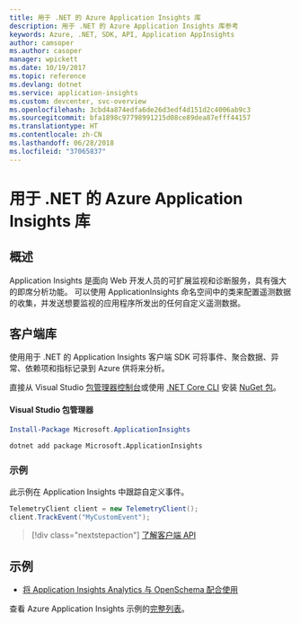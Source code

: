 ```yaml
---
title: 用于 .NET 的 Azure Application Insights 库
description: 用于 .NET 的 Azure Application Insights 库参考
keywords: Azure, .NET, SDK, API, Application AppInsights
author: camsoper
ms.author: casoper
manager: wpickett
ms.date: 10/19/2017
ms.topic: reference
ms.devlang: dotnet
ms.service: application-insights
ms.custom: devcenter, svc-overview
ms.openlocfilehash: 3cbd4a874edfa6de26d3edf4d151d2c4006ab9c3
ms.sourcegitcommit: bfa1898c97798991215d08ce89dea87efff44157
ms.translationtype: HT
ms.contentlocale: zh-CN
ms.lasthandoff: 06/28/2018
ms.locfileid: "37065837"
---
```

# <a name="azure-application-insights-libraries-for-net"></a>用于 .NET 的 Azure Application Insights 库

## <a name="overview"></a>概述

Application Insights 是面向 Web 开发人员的可扩展监视和诊断服务，具有强大的即席分析功能。 可以使用 ApplicationInsights 命名空间中的类来配置遥测数据的收集，并发送想要监视的应用程序所发出的任何自定义遥测数据。

## <a name="client-library"></a>客户端库

使用用于 .NET 的 Application Insights 客户端 SDK 可将事件、聚合数据、异常、依赖项和指标记录到 Azure 供将来分析。

直接从 Visual Studio [包管理器控制台][PackageManager]或使用 [.NET Core CLI][DotNetCLI] 安装 [NuGet 包](https://www.nuget.org/packages/Microsoft.ApplicationInsights )。

#### <a name="visual-studio-package-manager"></a>Visual Studio 包管理器

```powershell
Install-Package Microsoft.ApplicationInsights 
```

```bash
dotnet add package Microsoft.ApplicationInsights 
```

### <a name="example"></a>示例

此示例在 Application Insights 中跟踪自定义事件。

```csharp
TelemetryClient client = new TelemetryClient();
client.TrackEvent("MyCustomEvent");
```

> [!div class="nextstepaction"]
> [了解客户端 API](/dotnet/api/overview/azure/insights/client)



## <a name="samples"></a>示例

- [将 Application Insights Analytics 与 OpenSchema 配合使用](https://azure.microsoft.com/resources/samples/guidance-appinsights-openschema/)

查看 Azure Application Insights 示例的[完整列表](https://azure.microsoft.com/resources/samples/?service=application-insights&platform=dotnet)。

[PackageManager]: https://docs.microsoft.com/nuget/tools/package-manager-console
[DotNetCLI]: https://docs.microsoft.com/dotnet/core/tools/dotnet-add-package
